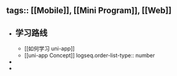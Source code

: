 tags:: [[Mobile]], [[Mini Program]], [[Web]] 
---

- ## 学习路线
	- [[如何学习 uni-app]]
	- [[uni-app Concept]]
	  logseq.order-list-type:: number
-
-